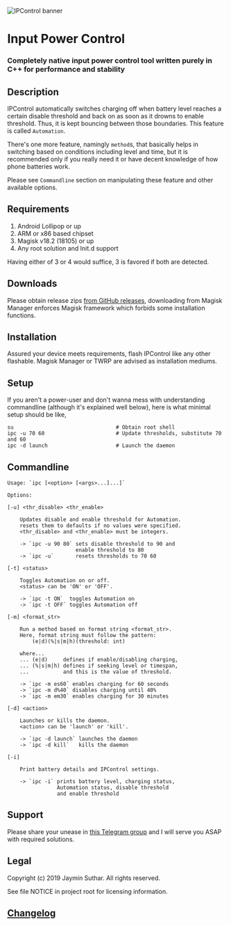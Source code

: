 ![IPControl banner](https://i.imgur.com/6gyQUTZ.png)

# Input Power Control

### Completely native input power control tool written purely in C++ for performance and stability

## Description

IPControl automatically switches charging off when battery level reaches a certain
disable threshold and back on as soon as it drowns to enable threshold. Thus, it
is kept bouncing between those boundaries. This feature is called `Automation`.

There's one more feature, namingly `method`s, that basically helps in switching
based on conditions including level and time, but it is recommended only if you
really need it or have decent knowledge of how phone batteries work.

Please see `Commandline` section on manipulating these feature and other available
options.

## Requirements

1. Android Lollipop or up
2. ARM or x86 based chipset
3. Magisk v18.2 (18105) or up
4. Any root solution and Init.d support

Having either of 3 or 4 would suffice, 3 is favored if both are detected.

## Downloads

Please obtain release zips [from GitHub releases](https://github.com/Magisk-Modules-Repo/IPControl/releases),
downloading from Magisk Manager enforces Magisk framework which forbids some
installation functions.

## Installation

Assured your device meets requirements, flash IPControl like any other flashable.
Magisk Manager or TWRP are advised as installation mediums.

## Setup

If you aren't a power-user and don't wanna mess with understanding commandline
(although it's explained well below), here is what minimal setup should be like,

    su                                 # Obtain root shell
    ipc -u 70 60                       # Update thresholds, substitute 70 and 60
    ipc -d launch                      # Launch the daemon

## Commandline

    Usage: `ipc [<option> [<args>...]...]`

    Options:

    [-u] <thr_disable> <thr_enable>

        Updates disable and enable threshold for Automation.
        resets them to defaults if no values were specified.
        <thr_disable> and <thr_enable> must be integers.

        -> `ipc -u 90 80` sets disable threshold to 90 and
                          enable threshold to 80
        -> `ipc -u`       resets thresholds to 70 60

    [-t] <status>

        Toggles Automation on or off.
        <status> can be 'ON' or 'OFF'.

        -> `ipc -t ON`  toggles Automation on
        -> `ipc -t OFF` toggles Automation off

    [-m] <format_str>

        Run a method based on format string <format_str>.
        Here, format string must follow the pattern:
            (e|d)(%|s|m|h)(threshold: int)

        where...
        ... (e|d)     defines if enable/disabling charging,
        ... (%|s|m|h) defines if seeking level or timespan,
        ...           and this is the value of threshold.

        -> `ipc -m es60` enables charging for 60 seconds
        -> `ipc -m d%40` disables charging until 40%
        -> `ipc -m em30` enables charging for 30 minutes

    [-d] <action>

        Launches or kills the daemon.
        <action> can be 'launch' or 'kill'.

        -> `ipc -d launch` launches the daemon
        -> `ipc -d kill`   kills the daemon

    [-i]

        Print battery details and IPControl settings.

        -> `ipc -i` prints battery level, charging status,
                    Automation status, disable threshold
                    and enable threshold

## Support

Please share your unease in [this Telegram group](https://t.me/IPControl_Support)
and I will serve you ASAP with required solutions.

## Legal

Copyright (c) 2019 Jaymin Suthar. All rights reserved.

See file NOTICE in project root for licensing information.

## [Changelog](https://github.com/Magisk-Modules-Repo/IPControl/blob/master/Changelog.md)
